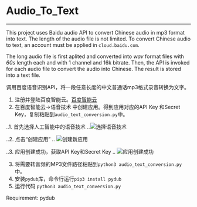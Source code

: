 # Audio_To_Text

--------------

This project uses Baidu audio API to convert Chinese audio in mp3 format into text. 
The length of the audio file is not limited. To convert Chinese audio to text, an account must be applied in `cloud.baidu.com`.

The long audio file is first aplited and converted into *wav* format files with *60s* length each and with 1 channel and 16k bitrate. 
Then, the API is invoked for each audio file to convert the audio into Chinese. The result is stored into a text file.


调用百度语音识别API，将一段任意长度的中文普通话mp3格式录音转换为文字。
1. 注册并登陆百度智能云。[百度智能云](https://login.bce.baidu.com/)
2. 在百度智能云->语音技术 中创建应用。得到应用对应的API Key 和Secret Key，复制粘贴到`audio_text_conversion.py`中。

..1. 首先选择人工智能中的语音技术
..![选择语音技术](https://github.com/GaoDashan1/Audio_To_Text/blob/master/imgs/img1.png)

..2. 点击“创建应用”
.. ![创建新应用](https://github.com/GaoDashan1/Audio_To_Text/blob/master/imgs/img2.png)

..3. 应用创建成功，获取API Key和Secret Key
.. ![应用创建成功](https://github.com/GaoDashan1/Audio_To_Text/blob/master/imgs/img3.png)

3. 将需要转音频的MP3文件路径粘贴到`python3 audio_text_conversion.py`中。
5. 安装`pydub`库，命令行运行`pip3 install pydub`
4. 运行代码 `python3 audio_text_conversion.py`





Requirement: pydub
